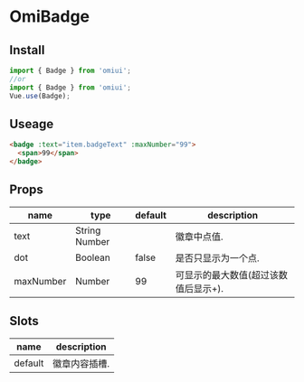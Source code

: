# OmiBadge

## Install

```js
import { Badge } from 'omiui';
//or
import { Badge } from 'omiui';
Vue.use(Badge);
```

## Useage

```html
<badge :text="item.badgeText" :maxNumber="99">
  <span>99</span>
</badge>
```

## Props

| name      | type          | default | description                          |
| --------- | ------------- | ------- | ------------------------------------ |
| text      | String Number |         | 徽章中点值.                          |
| dot       | Boolean       | false   | 是否只显示为一个点.                  |
| maxNumber | Number        | 99      | 可显示的最大数值(超过该数值后显示+). |

## Slots

| name    | description   |
| ------- | ------------- |
| default | 徽章内容插槽. |
